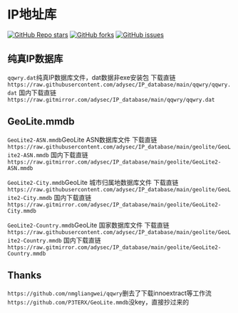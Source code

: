# IP地址库
<a href="https://github.com/adysec/IP_database/stargazers"><img alt="GitHub Repo stars" src="https://img.shields.io/github/stars/adysec/IP_database?color=yellow&logo=riseup&logoColor=yellow&style=flat-square"></a>
<a href="https://github.com/adysec/IP_database/network/members"><img alt="GitHub forks" src="https://img.shields.io/github/forks/adysec/IP_database?color=orange&style=flat-square"></a>
<a href="https://github.com/adysec/IP_database/issues"><img alt="GitHub issues" src="https://img.shields.io/github/issues/adysec/IP_database?color=red&style=flat-square"></a>

## 纯真IP数据库
`qqwry.dat`纯真IP数据库文件，dat数据非exe安装包
下载直链`https://raw.githubusercontent.com/adysec/IP_database/main/qqwry/qqwry.dat`
国内下载直链`https://raw.gitmirror.com/adysec/IP_database/main/qqwry/qqwry.dat`

## GeoLite.mmdb
`GeoLite2-ASN.mmdb`GeoLite ASN数据库文件
下载直链`https://raw.githubusercontent.com/adysec/IP_database/main/geolite/GeoLite2-ASN.mmdb`
国内下载直链`https://raw.gitmirror.com/adysec/IP_database/main/geolite/GeoLite2-ASN.mmdb`

`GeoLite2-City.mmdb`GeoLite 城市归属地数据库文件
下载直链`https://raw.githubusercontent.com/adysec/IP_database/main/geolite/GeoLite2-City.mmdb`
国内下载直链`https://raw.gitmirror.com/adysec/IP_database/main/geolite/GeoLite2-City.mmdb`

`GeoLite2-Country.mmdb`GeoLite 国家数据库文件
下载直链`https://raw.githubusercontent.com/adysec/IP_database/main/geolite/GeoLite2-Country.mmdb`
国内下载直链`https://raw.gitmirror.com/adysec/IP_database/main/geolite/GeoLite2-Country.mmdb`

## Thanks
`https://github.com/nmgliangwei/qqwry`删去了下载innoextract等工作流
`https://github.com/P3TERX/GeoLite.mmdb`没key，直接抄过来的
